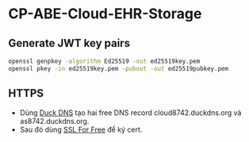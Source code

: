 # CP-ABE-Cloud-EHR-Storage

## Generate JWT key pairs
```bash
openssl genpkey -algorithm Ed25519 -out ed25519key.pem
openssl pkey -in ed25519key.pem -pubout -out ed25519pubkey.pem
```

## HTTPS
- Dùng [Duck DNS](https://www.duckdns.org) tạo hai free DNS record cloud8742.duckdns.org và as8742.duckdns.org.
- Sau đó dùng [SSL For Free](https://www.sslforfree.com/) để ký cert.
